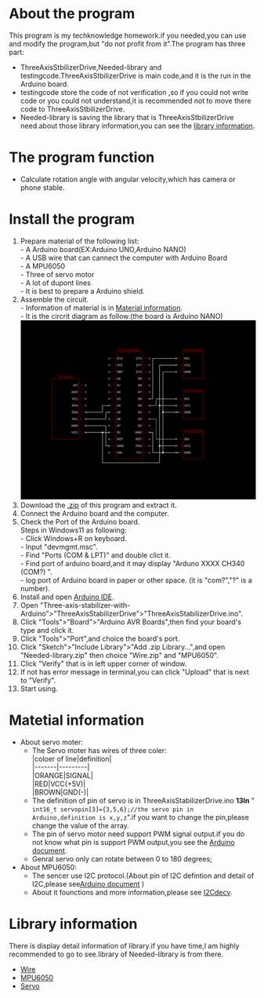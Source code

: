 # About the program
  This program is my techknowledge homework.if you needed,you can use and modify the program,but "do not profit from it".The program has three part:  
  - ThreeAxisStbilizerDrive,Needed-library and testingcode.ThreeAxisStbilizerDrive is main code,and it is the run in the Arduino board.  
  - testingcode store the code of not verification ,so if you could not write code or you could not understand,it is recommended not to move there code to ThreeAxisStbilizerDrive.  
  - Needed-library is saving the library that is ThreeAxisStbilizerDrive need.about those library information,you can see the [library information](https://github.com/KANA-exe/Three-axis-stabilizer-with-Arduino/tree/main?tab=readme-ov-file#Library-information).
# The program function
  - Calculate rotation angle with angular velocity,which has camera or phone stable.
# Install the program
  1. Prepare material of the following list:  
    - A Arduino board(EX:Arduino UNO,Arduino NANO)  
    - A USB wire that can cannect the computer with Arduino Board  
    - A MPU6050  
    - Three of servo motor  
    - A lot of dupont lines  
    - It is best to prepare a Arduino shield.  
  2. Assemble the circuit.  
    - Information of material is in [Material information](https://github.com/KANA-exe/Three-axis-stabilizer-with-Arduino/tree/main?tab=readme-ov-file#Matetial-information).  
    - It is the circrit diagram as follow.(the board is Arduino NANO)
    ![circuit diagram](https://github.com/KANA-exe/Three-axis-stabilizer-with-Arduino/blob/main/circuit%20diagram.png?raw=true)
  3. Download the [.zip](https://github.com/KANA-exe/Three-axis-stabilizer-with-Arduino/archive/refs/heads/main.zip) of this program and extract it.
  4. Connect the Arduino board and the computer.
  5. Check the Port of the Arduino board.  
    Steps in Windows11 as following:  
    - Click Windows+R on keyboard.  
    - Input "devmgmt.msc".  
    - Find "Ports (COM & LPT)" and double clict it.  
    - Find port of arduino board,and it may display "Arduno XXXX CH340 (COM?) ".  
    - log port of Arduino board in paper or other space. (it is "com?","?" is a number).
  6. Install and open [Arduino IDE](https://www.arduino.cc/en/software).
  7. Open "Three-axis-stabilizer-with-Arduino">"ThreeAxisStabilizerDrive">"ThreeAxisStabilizerDrive.ino".  
  8. Click "Tools">"Board">"Arduino AVR Boards",then find your board's type and click it. 
  9. Click "Tools">"Port",and choice the board's port.
  10. Click "Sketch">"Include Library">"Add .zip Library...",and open "Needed-library.zip" then choice "Wire.zip" and "MPU6050".  
  11. Click "Verify" that is in left upper corner of window.  
  12. If not has error message in terminal,you can click "Upload" that is next to "Verify".
  13. Start using.
# Matetial information
  - About servo moter:  
      - The Servo moter has wires of three coler:    
        |coloer of line|definition|  
        |-------|---------|  
        |ORANGE|SIGNAL|  
        |RED|VCC(+5V)|  
        |BROWN|GND(-)|
      - The definition of pin of servo is in ThreeAxisStabilizerDrive.ino **13ln** "
      `int16_t servopin[3]={3,5,6};//the servo pin in Arduino,definition is x,y,z`".if you want to change the pin,please change the value of the array.  
      - The pin of servo motor need support PWM signal output.if you do not know what pin is support PWM output,you see the [Arduino document](https://docs.arduino.cc/hardware/).
      - Genral servo only can rotate between 0 to 180 degrees;
  - About MPU6050:
    - The sencer use I2C protocol.(About pin of I2C defintion and detail of I2C,please see[Arduino document](https://docs.arduino.cc/language-reference/en/functions/communication/wire/) )
    - About it founctions and more information,please see [I2Cdecv](https://www.i2cdevlib.com/docs/html/class_m_p_u6050.html).
# Library information
  There is display detail information of library.if you have time,I am highly recommended to go to see.library of Needed-library is from there.
  - [Wire](https://github.com/esp8266/Arduino/tree/master/libraries/Wire)
  - [MPU6050](https://github.com/jrowberg/i2cdevlib/tree/master/Arduino/MPU6050)
  - [Servo](https://github.com/arduino-libraries/Servo)